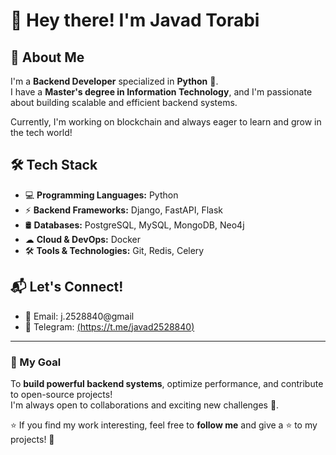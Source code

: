 # 👋 Hey there! I'm Javad Torabi  

## 🚀 About Me  
I'm a **Backend Developer** specialized in **Python** 🐍.  
I have a **Master's degree in Information Technology**, and I'm passionate about building scalable and efficient backend systems.  

Currently, I'm working on blockchain and always eager to learn and grow in the tech world!  

## 🛠 Tech Stack  
- 💻 **Programming Languages:** Python  
- ⚡ **Backend Frameworks:** Django, FastAPI, Flask  
- 🛢 **Databases:** PostgreSQL, MySQL, MongoDB, Neo4j
- ☁ **Cloud & DevOps:** Docker 
- 🛠 **Tools & Technologies:** Git, Redis, Celery  

## 📬 Let's Connect!  
- 📧 Email: j.2528840@gmail  
- 💬 Telegram: [(https://t.me/javad2528840)](https://t.me/javad2528840) 
 

---

### 🎯 My Goal  
To **build powerful backend systems**, optimize performance, and contribute to open-source projects!  
I'm always open to collaborations and exciting new challenges 🎉.  

⭐ If you find my work interesting, feel free to **follow me** and give a ⭐ to my projects! 🚀
